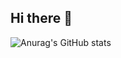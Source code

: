 ## Hi there 👋

![Anurag's GitHub stats](https://github-readme-stats.vercel.app/api?username=prasad-moru&show_icons=true&theme=synthwave)
